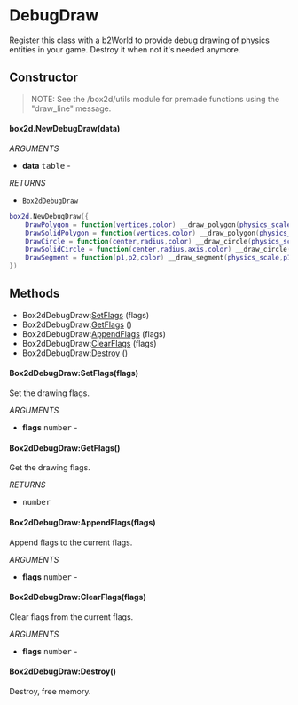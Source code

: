 # DebugDraw
Register this class with a b2World to provide debug drawing of physics
entities in your game.
Destroy it when not it's needed anymore.

## Constructor
> NOTE: See the /box2d/utils module for premade functions using the "draw_line" message.
#### box2d.NewDebugDraw(data)

_ARGUMENTS_
* __data__ <kbd>table</kbd> -

_RETURNS_
* [`Box2dDebugDraw`](doc/DebugDraw.md)

```lua
box2d.NewDebugDraw({
	DrawPolygon = function(vertices,color) __draw_polygon(physics_scale,vertices,color) end,
	DrawSolidPolygon = function(vertices,color) __draw_polygon(physics_scale,vertices,color) end,
	DrawCircle = function(center,radius,color) __draw_circle(physics_scale,center,radius,nil,color) end,
	DrawSolidCircle = function(center,radius,axis,color) __draw_circle(physics_scale,center,radius,axis,color) end,
	DrawSegment = function(p1,p2,color) __draw_segment(physics_scale,p1,p2,color) end,
})
```

## Methods

* Box2dDebugDraw:[SetFlags](#box2ddebugdrawsetflagsflags) (flags)
* Box2dDebugDraw:[GetFlags](#box2ddebugdrawgetflags) ()
* Box2dDebugDraw:[AppendFlags](#box2ddebugdrawappendflagsflags) (flags)
* Box2dDebugDraw:[ClearFlags](#box2ddebugdrawclearflagsflags) (flags)
* Box2dDebugDraw:[Destroy](#box2ddebugdrawdestroy) ()

#### Box2dDebugDraw:SetFlags(flags)
Set the drawing flags.

_ARGUMENTS_
* __flags__ <kbd>number</kbd> -

#### Box2dDebugDraw:GetFlags()
Get the drawing flags.

_RETURNS_
* <kbd>number</kbd>

#### Box2dDebugDraw:AppendFlags(flags)
Append flags to the current flags.

_ARGUMENTS_
* __flags__ <kbd>number</kbd> -

#### Box2dDebugDraw:ClearFlags(flags)
Clear flags from the current flags.

_ARGUMENTS_
* __flags__ <kbd>number</kbd> -

#### Box2dDebugDraw:Destroy()
Destroy, free memory.
